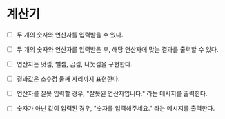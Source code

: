 # 계산기

- [ ] 두 개의 숫자와 연산자를 입력받을 수 있다.

- [ ] 두 개의 숫자와 연산자를 입력받은 후, 해당 연산자에 맞는 결과를 출력할 수 있다.

- [ ] 연산자는 덧셈, 뺄셈, 곱셈, 나눗셈을 구현한다.

- [ ] 결과값은 소수점 둘째 자리까지 표현한다.

- [ ] 연산자를 잘못 입력할 경우, "잘못된 연산자입니다." 라는 메시지를 출력한다.

- [ ] 숫자가 아닌 값이 입력된 경우, "숫자를 입력해주세요." 라는 메시지를 출력한다.

